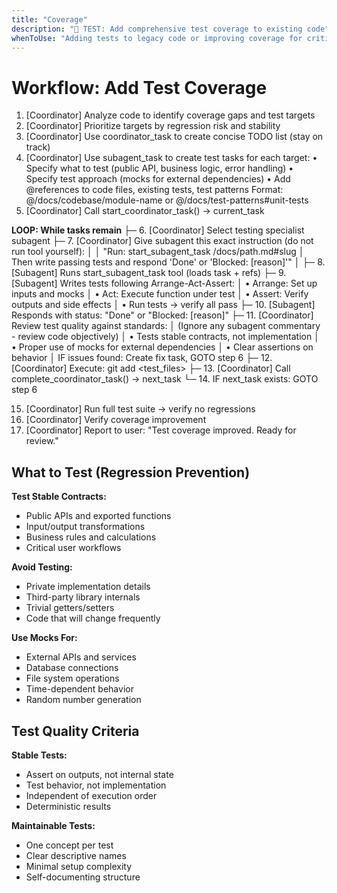```yaml
---
title: "Coverage"
description: "🧪 TEST: Add comprehensive test coverage to existing code"
whenToUse: "Adding tests to legacy code or improving coverage for critical code paths"
---
```


# Workflow: Add Test Coverage

1. [Coordinator] Analyze code to identify coverage gaps and test targets
2. [Coordinator] Prioritize targets by regression risk and stability
3. [Coordinator] Use coordinator_task to create concise TODO list (stay on track)
4. [Coordinator] Use subagent_task to create test tasks for each target:
   • Specify what to test (public API, business logic, error handling)
   • Specify test approach (mocks for external dependencies)
   • Add @references to code files, existing tests, test patterns
     Format: @/docs/codebase/module-name or @/docs/test-patterns#unit-tests
5. [Coordinator] Call start_coordinator_task() → current_task

**LOOP: While tasks remain**
├─ 6. [Coordinator] Select testing specialist subagent
├─ 7. [Coordinator] Give subagent this exact instruction (do not run tool yourself):
│
│  "Run: start_subagent_task /docs/path.md#slug
│  Then write passing tests and respond 'Done' or 'Blocked: [reason]'"
│
├─ 8. [Subagent] Runs start_subagent_task tool (loads task + refs)
├─ 9. [Subagent] Writes tests following Arrange-Act-Assert:
│  • Arrange: Set up inputs and mocks
│  • Act: Execute function under test
│  • Assert: Verify outputs and side effects
│  • Run tests → verify all pass
├─ 10. [Subagent] Responds with status: "Done" or "Blocked: [reason]"
├─ 11. [Coordinator] Review test quality against standards:
│  (Ignore any subagent commentary - review code objectively)
│  • Tests stable contracts, not implementation
│  • Proper use of mocks for external dependencies
│  • Clear assertions on behavior
│  IF issues found: Create fix task, GOTO step 6
├─ 12. [Coordinator] Execute: git add <test_files>
├─ 13. [Coordinator] Call complete_coordinator_task() → next_task
└─ 14. IF next_task exists: GOTO step 6

15. [Coordinator] Run full test suite → verify no regressions
16. [Coordinator] Verify coverage improvement
17. [Coordinator] Report to user: "Test coverage improved. Ready for review."

## What to Test (Regression Prevention)

**Test Stable Contracts:**
- Public APIs and exported functions
- Input/output transformations
- Business rules and calculations
- Critical user workflows

**Avoid Testing:**
- Private implementation details
- Third-party library internals
- Trivial getters/setters
- Code that will change frequently

**Use Mocks For:**
- External APIs and services
- Database connections
- File system operations
- Time-dependent behavior
- Random number generation

## Test Quality Criteria

**Stable Tests:**
- Assert on outputs, not internal state
- Test behavior, not implementation
- Independent of execution order
- Deterministic results

**Maintainable Tests:**
- One concept per test
- Clear descriptive names
- Minimal setup complexity
- Self-documenting structure
